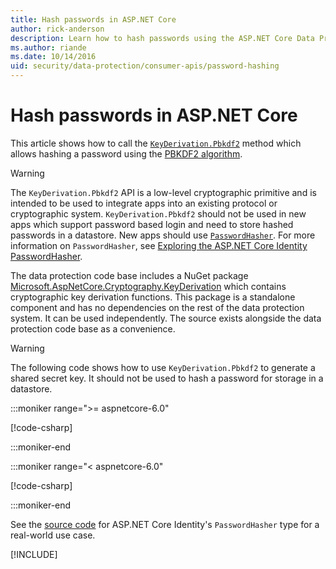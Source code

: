 ```yaml
---
title: Hash passwords in ASP.NET Core
author: rick-anderson
description: Learn how to hash passwords using the ASP.NET Core Data Protection APIs.
ms.author: riande
ms.date: 10/14/2016
uid: security/data-protection/consumer-apis/password-hashing
---
```


# Hash passwords in ASP.NET Core

This article shows how to call the [`KeyDerivation.Pbkdf2`](/dotnet/api/microsoft.aspnetcore.cryptography.keyderivation.keyderivation.pbkdf2) method which allows hashing a password using the [PBKDF2 algorithm](https://tools.ietf.org/html/rfc2898#section-5.2).

> [!WARNING]
> The `KeyDerivation.Pbkdf2` API is a low-level cryptographic primitive and is intended to be used to integrate apps into an existing protocol or cryptographic system. `KeyDerivation.Pbkdf2` should not be used in new apps which support password based login and need to store hashed passwords in a datastore. New apps should use [`PasswordHasher`](/dotnet/api/microsoft.aspnetcore.identity.passwordhasher-1). For more information on `PasswordHasher`, see [Exploring the ASP.NET Core Identity PasswordHasher](https://andrewlock.net/exploring-the-asp-net-core-identity-passwordhasher/).

The data protection code base includes a NuGet package [Microsoft.AspNetCore.Cryptography.KeyDerivation](https://www.nuget.org/packages/Microsoft.AspNetCore.Cryptography.KeyDerivation/) which contains cryptographic key derivation functions. This package is a standalone component and has no dependencies on the rest of the data protection system. It can be used independently. The source exists alongside the data protection code base as a convenience.

> [!WARNING]
> The following code shows how to use `KeyDerivation.Pbkdf2` to  generate a shared secret key. It should not be used to hash a password for storage in a datastore.

:::moniker range=">= aspnetcore-6.0"

[!code-csharp[](password-hashing/samples/6.x/passwordhasher.cs)]

:::moniker-end

:::moniker range="< aspnetcore-6.0"

[!code-csharp[](password-hashing/samples/5.x/passwordhasher.cs)]

:::moniker-end

See the [source code](https://github.com/dotnet/AspNetCore/blob/main/src/Identity/Extensions.Core/src/PasswordHasher.cs) for ASP.NET Core Identity's `PasswordHasher` type for a real-world use case.

[!INCLUDE[](~/includes/aspnetcore-repo-ref-source-links.md)]
